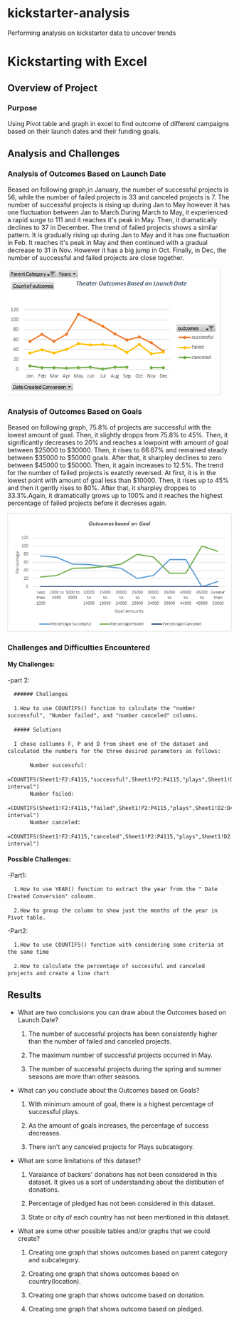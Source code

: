 # kickstarter-analysis
Performing analysis on kickstarter data to uncover trends

# Kickstarting with Excel

## Overview of Project

### Purpose

Using Pivot table and graph in excel to find outcome of different campaigns based on their launch dates and their funding goals.

## Analysis and Challenges

### Analysis of Outcomes Based on Launch Date

Beased on following graph,in January, the number of successful projects is 56, while the number of failed projects is 33 and canceled projects is 7. The number of successful projects is rising up during Jan to May however it has one fluctuation between Jan to March.During March to May, it experienced a rapid surge to 111 and it reaches it's peak in May. Then, it dramatically declines to 37 in December. The trend of failed projects shows a similar pattern. It is gradually rising up during Jan to May and it has one fluctuation in Feb. It reaches it's peak in May and then continued with a gradual decrease to 31 in Nov. However it has a big jump in Oct. Finally, in Dec, the number of successful and failed projects are close together.

![](https://github.com/Nazanin-hub/kickstarter-analysis/blob/master/Theater%20_outcomes%20_vs_launch.png)

### Analysis of Outcomes Based on Goals

Beased on following graph, 75.8% of projects are successful with the lowest amount of goal. Then, it slightly dropps from 75.8% to 45%. Then, it significantly decreases to 20% and reaches a lowpoint with amount of goal between $25000 to $30000. Then, it rises to 66.67% and remained steady between $35000 to $50000 goals. After that, it sharpley declines to zero between $45000 to $50000. Then, it again increases to 12.5%. The trend for the number of failed projects is exatctly reversed. At first, it is in the lowest point with amount of goal less than $10000. Then, it rises up to 45% and then it gently rises to 80%. After that, it sharpley droppes to 33.3%.Again, it dramatically grows up to 100% and it reaches the highest percentage of failed projects before it decreses again.

![](https://github.com/Nazanin-hub/kickstarter-analysis/blob/master/Outcomes_vs_Goals.png)




### Challenges and Difficulties Encountered

#### My Challenges:

-part 2:
      
      ###### Challenges

      1.How to use COUNTIFS() function to calculate the "number successful", "Number failed", and "number canceled" columns.
      
      ##### Solutions
      
      I chose collumns F, P and D from sheet one of the dataset and calculated the numbers for the three desired parameters as follows:
            
           Number successful:
                              =COUNTIFS(Sheet1!F2:F4115,"successful",Sheet1!P2:P4115,"plays",Sheet1!D2:D4115,"$$desired interval")
           Number failed:
                              =COUNTIFS(Sheet1!F2:F4115,"failed",Sheet1!P2:P4115,"plays",Sheet1!D2:D4115,"$$desired interval")
           Number canceled:
                              =COUNTIFS(Sheet1!F2:F4115,"canceled",Sheet1!P2:P4115,"plays",Sheet1!D2:D4115,"$$desired interval")
      
      

#### Possible Challenges:

-Part1: 

      1.How to use YEAR() function to extract the year from the " Date Created Conversion" coloumn.
      
      2.How to group the column to show just the months of the year in Pivot table.
      
      
-Part2:

      1.How to use COUNTIFS() function with considering some criteria at the same time
      
      2.How to calculate the percentage of successful and canceled projects and create a line chart
      
      
## Results

- What are two conclusions you can draw about the Outcomes based on Launch Date?

  1. The number of successful projects has been consistently higher than the number of failed and canceled projects.
  
  2. The maximum number of successful projects occurred in May.
  
  3. The number of successful projects during the spring and summer seasons are more than other seasons.

- What can you conclude about the Outcomes based on Goals?

  1. With minimum amount of goal, there is a highest percentage of successful plays.
  
  2. As the amount of goals increases, the percentage of success decreases.
  
  3. There isn't any canceled projects for Plays subcategory.

- What are some limitations of this dataset?

  1. Varaiance of backers' donations has not been considered in this dataset. It gives us a sort of understanding about the distibution of donations.

  2. Percentage of pledged has not been considered in this dataset.
  
  3. State or city of each country has not been mentioned in this dataset. 

- What are some other possible tables and/or graphs that we could create?

  1. Creating one graph that shows outcomes based on parent category and subcategory.
  
  2. Creating one graph that shows outcomes based on country(location).

  3. Creating one graph that shows outcome based on donation.
  
  4. Creating one graph that shows outcome based on pledged.
